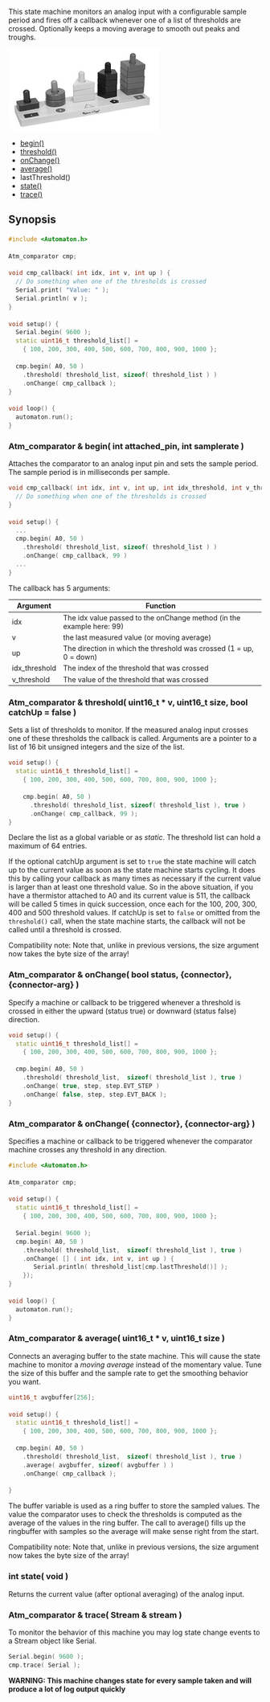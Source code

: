 This state machine monitors an analog input with a configurable sample period and fires off a callback whenever one of a list of thresholds are crossed. Optionally keeps a moving average to smooth out peaks and troughs.

![Shapes](images/shapes-small.jpg)

<!-- md-tocify-begin -->
* [begin()](#atm_comparator--begin-int-attached_pin-int-samplerate-)  
* [threshold()](#atm_comparator--threshold-uint16_t--v-uint16_t-size-bool-catchup--false-)  
* [onChange()](#atm_comparator--onchange-bool-status-connector-connector-arg-)  
* [average()](#atm_comparator--average-uint16_t--v-uint16_t-size-)  
* lastThreshold()
* [state()](#int-state-void-)  
* [trace()](#atm_comparator--trace-stream--stream-)  

<!-- md-tocify-end -->

## Synopsis ##

```c++
#include <Automaton.h>

Atm_comparator cmp;

void cmp_callback( int idx, int v, int up ) {
  // Do something when one of the thresholds is crossed
  Serial.print( "Value: " );
  Serial.println( v );
}

void setup() {
  Serial.begin( 9600 );
  static uint16_t threshold_list[] = 
    { 100, 200, 300, 400, 500, 600, 700, 800, 900, 1000 }; 

  cmp.begin( A0, 50 )
    .threshold( threshold_list, sizeof( threshold_list ) )
    .onChange( cmp_callback );
}

void loop() {
  automaton.run();
}
```

### Atm_comparator & begin( int attached_pin, int samplerate ) ###

Attaches the comparator to an analog input pin and sets the sample period. The sample period is in milliseconds per sample.

```c++
void cmp_callback( int idx, int v, int up, int idx_threshold, int v_threshold ) {
  // Do something when one of the thresholds is crossed
}

void setup() {
  ...
  cmp.begin( A0, 50 )
    .threshold( threshold_list, sizeof( threshold_list ) )
    .onChange( cmp_callback, 99 )
  ...
}
```

The callback has 5 arguments:

Argument | Function
-------- | --------
idx | The idx value passed to the onChange method (in the example here: 99)
v | the last measured value (or moving average)
up  | The direction in which the threshold was crossed (1 = up, 0 = down)
idx_threshold | The index of the threshold that was crossed
v_threshold | The value of the threshold that was crossed

### Atm_comparator & threshold( uint16_t * v, uint16_t size, bool catchUp = false ) ###

Sets a list of thresholds to monitor. If the measured analog input crosses one of these thresholds the callback is called. Arguments are a pointer to a list of 16 bit unsigned integers and the size of the list.

```c++
void setup() {
  static uint16_t threshold_list[] = 
    { 100, 200, 300, 400, 500, 600, 700, 800, 900, 1000 }; 

    cmp.begin( A0, 50 )
      .threshold( threshold_list, sizeof( threshold_list ), true )
      .onChange( cmp_callback, 99 );
}
```
Declare the list as a global variable or as *static*. The threshold list can hold a maximum of 64 entries.

If the optional catchUp argument is set to `true` the state machine will catch up to the current value as soon as the state machine starts cycling. It does this by calling your callback as many times as necessary if the current value is larger than at least one threshold value. So in the above situation, if you have a thermistor attached to A0 and its current value is 511, the callback will be called 5 times in quick succession, once each for the 100, 200, 300, 400 and 500 threshold values. If catchUp is set to `false` or omitted from the `threshold()` call, when the state machine starts, the callback will not be called until a threshold is crossed.

Compatibility note: Note that, unlike in previous versions, the size argument now takes the byte size of the array!

### Atm_comparator & onChange( bool status, {connector}, {connector-arg} ) ###

Specify a machine or callback to be triggered whenever a threshold is crossed in either the upward (status true) or downward (status false) direction.

```c++
void setup() {
  static uint16_t threshold_list[] = 
    { 100, 200, 300, 400, 500, 600, 700, 800, 900, 1000 }; 

  cmp.begin( A0, 50 )
    .threshold( threshold_list,  sizeof( threshold_list ), true )
    .onChange( true, step, step.EVT_STEP )
    .onChange( false, step, step.EVT_BACK );
}

```

### Atm_comparator & onChange( {connector}, {connector-arg} ) ###

Specifies a machine or callback to be triggered whenever the comparator machine crosses any threshold in any direction.

```c++
#include <Automaton.h>

Atm_comparator cmp;

void setup() {
  static uint16_t threshold_list[] = 
    { 100, 200, 300, 400, 500, 600, 700, 800, 900, 1000 }; 

  Serial.begin( 9600 );
  cmp.begin( A0, 50 )
    .threshold( threshold_list,  sizeof( threshold_list ), true )
    .onChange( [] ( int idx, int v, int up ) {
       Serial.println( threshold_list[cmp.lastThreshold()] );
    });
}

void loop() {
  automaton.run();
}
```

### Atm_comparator & average( uint16_t * v, uint16_t size ) ###

Connects an averaging buffer to the state machine. This will cause the state machine to monitor a *moving average* instead of the momentary value. Tune the size of this buffer and the sample rate to get the smoothing behavior you want.

```c++
uint16_t avgbuffer[256];

void setup() {
  static uint16_t threshold_list[] = 
    { 100, 200, 300, 400, 500, 600, 700, 800, 900, 1000 }; 

  cmp.begin( A0, 50 )
    .threshold( threshold_list,  sizeof( threshold_list ), true )
    .average( avgbuffer, sizeof( avgbuffer ) )
    .onChange( cmp_callback );

}
```
The buffer variable is used as a ring buffer to store the sampled values. The value the comparator uses to check the thresholds is computed as the average of the values in the ring buffer. The call to average() fills up the ringbuffer with samples so the average will make sense right from the start.

Compatibility note: Note that, unlike in previous versions, the size argument now takes the byte size of the array!

### int state( void ) ###

Returns the current value (after optional averaging) of the analog input.

### Atm_comparator & trace( Stream & stream ) ###

To monitor the behavior of this machine you may log state change events to a Stream object like Serial.

```c++
Serial.begin( 9600 );
cmp.trace( Serial );
```

**WARNING: This machine changes state for every sample taken and will produce a lot of log output quickly**
